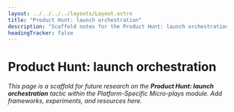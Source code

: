 ```yaml
---
layout: ../../../../layouts/Layout.astro
title: "Product Hunt: launch orchestration"
description: "Scaffold notes for the Product Hunt: launch orchestration tactic."
headingTracker: false
---
```

# Product Hunt: launch orchestration

_This page is a scaffold for future research on the **Product Hunt: launch orchestration** tactic within the Platform-Specific Micro-plays module. Add frameworks, experiments, and resources here._
